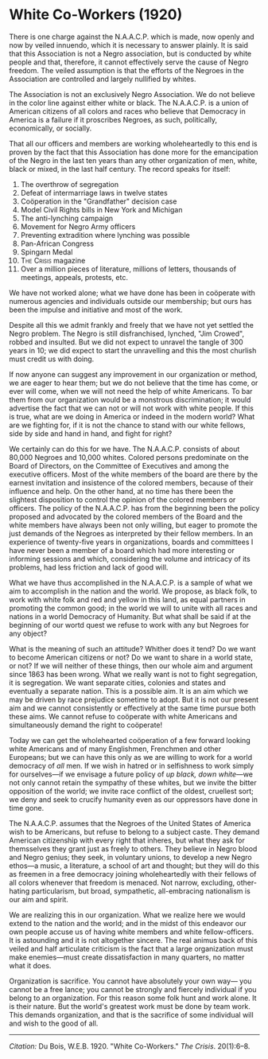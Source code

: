 <!--
title:   White Co-Workers
author:  Du Bois, W.E.B.
journal: The Crisis
year:    1920
volume:  20
issue:   1
pages:   6--8
-->
# White Co-Workers (1920)

There is one charge against the N.A.A.C.P. which is made, now openly and now by veiled innuendo, which it is necessary to answer plainly. It is said that this Association is not a Negro association, but is conducted by white people and that, therefore, it cannot effectively serve the cause of Negro freedom. The veiled assumption is that the efforts of the Negroes in the Association are controlled and largely nullified by whites.

The Association is not an exclusively Negro Association. We do not believe in the color line against either white or black. The N.A.A.C.P. is a union of American citizens of all colors and races who believe that Democracy in America is a failure if it proscribes Negroes, as such, politically, economically, or socially.

That all our officers and members are working wholeheartedly to this end is proven by the fact that this Association has done more for the emancipation of the Negro in the last ten years than any other organization of men, white, black or mixed, in the last half century. The record speaks for itself:

1. The overthrow of segregation
2. Defeat of intermarriage laws in twelve states
3. Coöperation in the "Grandfather" decision case
4. Model Civil Rights bills in New York and Michigan
5. The anti-lynching campaign
6. Movement for Negro Army officers
7. Preventing extradition where lynching was possible
8. Pan-African Congress
9. Spingarn Medal
10. <span style="font-variant:small-caps;">The Crisis</span> magazine
11. Over a million pieces of literature, millions of letters, thousands of meetings, appeals, protests, etc.

We have not worked alone; what we have done has been in coöperate with numerous agencies and individuals outside our membership; but ours has been the impulse and initiative and most of the work.

Despite all this we admit frankly and freely that we have not yet settled the Negro problem. The Negro is still disfranchised, lynched, "Jim Crowed", robbed and insulted. But we did not expect to unravel the tangle of 300 years in 10; we did expect to start the unravelling and this the most churlish must credit us with doing.

If now anyone can suggest any improvement in our organization or method, we are eager to hear them; but we do not believe that the time has come, or ever will come, when we will not need the help of white Americans. To bar them from our organization would be a monstrous discrimination; it would advertise the fact that we can not or will not work with white people. If this is true, what are we doing in America or indeed in the modern world? What are we fighting for, if it is not the chance to stand with our white fellows, side by side and hand in hand, and fight for right?

We certainly can do this for we have. The N.A.A.C.P. consists of about 80,000 Negroes and 10,000 whites. Colored persons predominate on the Board of Directors, on the Committee of Executives and among the executive officers. Most of the white members of the board are there by the earnest invitation and insistence of the colored members, because of their influence and help. On the other hand, at no time has there been the slightest disposition to control the opinion of the colored members or officers. The policy of the N.A.A.C.P. has from the beginning been the policy proposed and advocated by the colored members of the Board and the white members have always been not only willing, but eager to promote the just demands of the Negroes as interpreted by their fellow members. In an experience of twenty-five years in organizations, boards and committees I have never been a member of a board which had more interesting or informing sessions and which, considering the volume and intricacy of its problems, had less friction and lack of good will.

What we have thus accomplished in the N.A.A.C.P. is a sample of what we aim to accomplish in the nation and the world. We propose, as black folk, to work with white folk and red and yellow in this land, as equal partners in promoting the common good; in the world we will to unite with all races and nations in a world Democracy of Humanity. But what shall be said if at the beginning of our wortd quest we refuse to work with any but Negroes for any object?

What is the meaning of such an attitude? Whither does it tend? Do we want to become American citizens or not? Do we want to share in a world state, or not? If we will neither of these things, then our whole aim and argument since 1863 has been wrong. What we really want is not to fight segregation, it is segregation. We want separate cities, colonies and states and eventually a separate nation. This is a possible aim. It is an aim which we may be driven by race prejudice sometime to adopt. But it is not our present aim and we cannot consistently or effectively at the same time pursue both these aims. We cannot refuse to coöperate with white Americans and simultaneously demand the right to coöperate!

Today we can get the wholehearted coöperation of a few forward looking white Americans and of many Englishmen, Frenchmen and other Europeans; but we can have this only as we are willing to work for a world democracy of *all* men. If we wish in hatred or in selfishness to work simply for ourselves—if we envisage a future policy of *up black, down white*—we not only cannot retain the sympathy of these whites, but we invite the bitter opposition of the world; we invite race conflict of the oldest, cruellest sort; we deny and seek to crucify humanity even as our oppressors have done in time gone.

The N.A.A.C.P. assumes that the Negroes of the United States of America wish to be Americans, but refuse to belong to a subject caste. They demand American citizenship with every right that inheres, but what they ask for themsselves they grant just as freely to others. They believe in Negro blood and Negro genius; they seek, in voluntary unions, to develop a new Negro ethos—a music, a literature, a school of art and thought; but they will do this as freemen in a free democracy joining wholeheartedly with their fellows of all colors whenever that freedom is menaced. Not narrow, excluding, other-hating particularism, but broad, sympathetic, all-embracing nationalism is our aim and spirit.

We are realizing this in our organization. What we realize here we would extend to the nation and the world; and in the midst of this endeavor our own people accuse us of having white members and white fellow-officers. It is astounding and it is not altogether sincere. The real animus back of this veiled and half articulate criticism is the fact that a large organization must make enemies—must create dissatisfaction in many quarters, no matter what it does.

Organization is sacrifice. You cannot have absolutely your own way— you cannot be a free lance; you cannot be strongly and fiercely individual if you belong to an organization. For this reason some folk hunt and work alone. It is their nature. But the world's greatest work must be done by team work. This demands organization, and that is the sacrifice of some individual will and wish to the good of all.

______________
*Citation:* Du Bois, W.E.B. 1920. "White Co-Workers." *The Crisis*. 20(1):6&ndash;8.